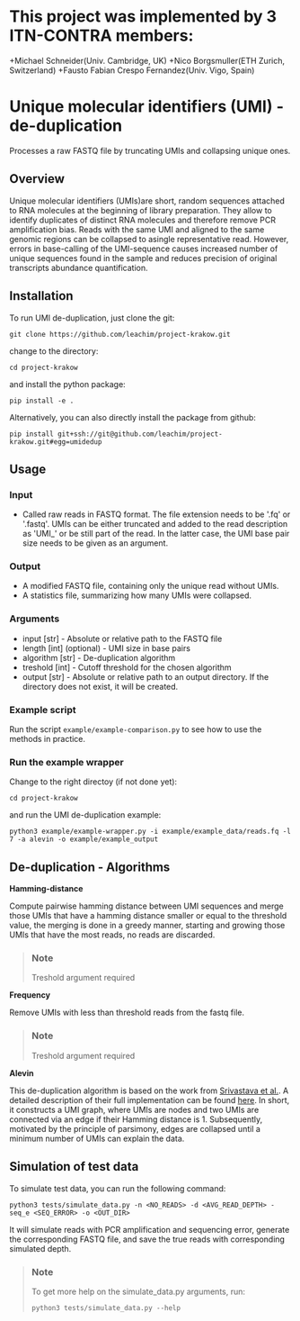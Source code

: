 # This project was implemented by 3 ITN-CONTRA members:

+Michael Schneider(Univ. Cambridge, UK)
+Nico Borgsmuller(ETH Zurich, Switzerland)
+Fausto Fabian Crespo Fernandez(Univ. Vigo, Spain)

# Unique molecular identifiers (UMI) - de-duplication
Processes a raw FASTQ file by truncating UMIs and collapsing unique ones.


## Overview
Unique molecular identifiers (UMIs)are short, random sequences attached to RNA molecules at the beginning of library preparation. They allow to identify duplicates of distinct RNA molecules and therefore remove PCR amplification bias. Reads with the same UMI and aligned to the same genomic regions can be collapsed to asingle representative read. However, errors in base-calling of the UMI-sequence causes increased number of unique sequences found in the sample and reduces precision of original transcripts abundance quantification.

## Installation
To run UMI de-duplication, just clone the git:

```
git clone https://github.com/leachim/project-krakow.git
```

change to the directory:

```
cd project-krakow
```

and install the python package:

```
pip install -e .
```

Alternatively, you can also directly install the package from github:

```
pip install git+ssh://git@github.com/leachim/project-krakow.git#egg=umidedup
```

## Usage
### Input

* Called raw reads in FASTQ format. The file extension needs to be '.fq' or '.fastq'.
UMIs can be either truncated and added to the read description as 'UMI_<SEQUENCE>' or be still part of the read. In the latter case, the UMI base pair size needs to be given as an argument.

### Output

* A modified FASTQ file, containing only the unique read without UMIs.
* A statistics file, summarizing how many UMIs were collapsed.

### Arguments

* input [str] - Absolute or relative path to the FASTQ file
* length \[int\] (optional) - UMI size in base pairs
* algorithm [str] - De-duplication algorithm
* treshold \[int\] - Cutoff threshold for the chosen algorithm
* output [str] - Absolute or relative path to an output directory. If the directory does not exist, it will be created.

### Example script

Run the script `example/example-comparison.py` to see how to use the methods in practice.

### Run the example wrapper

Change to the right directoy (if not done yet):

```
cd project-krakow
```

and run the UMI de-duplication example:

```
python3 example/example-wrapper.py -i example/example_data/reads.fq -l 7 -a alevin -o example/example_output
```

## De-duplication - Algorithms
**Hamming-distance**

Compute pairwise hamming distance between UMI sequences and merge those UMIs that have a hamming distance smaller or equal to the threshold value, the merging is done in a greedy manner, starting and growing those UMIs that have the most reads, no reads are discarded.

> ### Note
> Treshold argument required

**Frequency**

Remove UMIs with less than threshold reads from the fastq file.

> ### Note
> Treshold argument required

**Alevin**

 This de-duplication algorithm is based on the work from [Srivastava et al.](https://doi.org/10.1186/s13059-019-1670-y). A detailed description of their full implementation can be found [here](https://salmon.readthedocs.io/en/latest/alevin.html). In short, it constructs a UMI graph, where UMIs are nodes and two UMIs are connected via an edge if their Hamming distance is 1. Subsequently, motivated by the principle of parsimony, edges are collapsed until a minimum number of UMIs can explain the data.


## Simulation of test data
To simulate test data, you can run the following command:

```
python3 tests/simulate_data.py -n <NO_READS> -d <AVG_READ_DEPTH> -seq_e <SEQ_ERROR> -o <OUT_DIR>
```

It will simulate reads with PCR amplification and sequencing error, generate the corresponding FASTQ file, and save the true reads with corresponding simulated depth.


> ### Note
> To get more help on the simulate_data.py arguments, run:
> ```
> python3 tests/simulate_data.py --help
> ```
